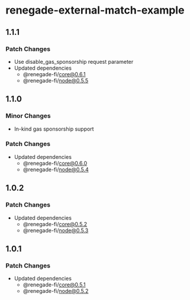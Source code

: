 # renegade-external-match-example

## 1.1.1

### Patch Changes

- Use disable_gas_sponsorship request parameter
- Updated dependencies
  - @renegade-fi/core@0.6.1
  - @renegade-fi/node@0.5.5

## 1.1.0

### Minor Changes

- In-kind gas sponsorship support

### Patch Changes

- Updated dependencies
  - @renegade-fi/core@0.6.0
  - @renegade-fi/node@0.5.4

## 1.0.2

### Patch Changes

- Updated dependencies
  - @renegade-fi/core@0.5.2
  - @renegade-fi/node@0.5.3

## 1.0.1

### Patch Changes

- Updated dependencies
  - @renegade-fi/core@0.5.1
  - @renegade-fi/node@0.5.2
